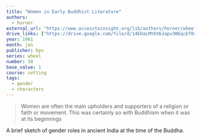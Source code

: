 ```yaml
---
title: "Women in Early Buddhist Literature"
authors:
  - horner
external_url: "https://www.accesstoinsight.org/lib/authors/horner/wheel030.html"
drive_links: ["https://drive.google.com/file/d/14EUaLMtKX6Japv3WEqcEf0spFsPsk3di/view?usp=drivesdk", "https://drive.google.com/file/d/1veXjhdzHeH5TD_psv5kv1YKDG3M7Qn0q/view?usp=drivesdk"]
year: 1961
month: jan
publisher: bps
series: wheel
number: 30
base_value: 1
course: setting
tags:
  - gender
  - characters
---
```


> Women are often the main upholders and supporters of a religion or faith or movement. This was certainly so with Buddhism when it was at its beginnings

A brief sketch of gender roles in ancient India at the time of the Buddha.
